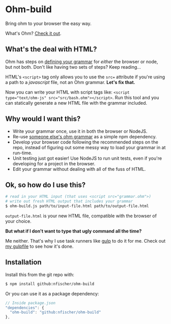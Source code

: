 # Ohm-build

Bring ohm to your browser the easy way.

What's Ohm? [Check it out](https://github.com/cdglabs/ohm).

## What's the deal with HTML?

Ohm has steps on [defining your
grammar](https://github.com/cdglabs/ohm#defining-grammars) for *either* the
browser or node, but not both. Don't like having two sets of steps? Keep
reading...

HTML's `<script>` tag only allows you to use the `src=` attribute if you're
using a path to a *javascript* file, not an Ohm grammar. **Let's fix that.**

Now you can write your HTML with script tags like: `<script type="text/ohm-js"
src="src/bash.ohm"></script>`. Run this tool and you can statically generate a
new HTML file with the grammar included.

## Why would I want this?

 - Write your grammar once, use it in both the browser or NodeJS.
 - Re-use [someone else's ohm
   grammar](https://www.npmjs.com/search?q=ohm+grammar) as a simple npm
   dependency.
 - Develop your browser code following the recommended steps on the repo,
   instead of figuring out some messy way to load your grammar in at run-time.
 - Unit testing just got easier! Use NodeJS to run unit tests, even if you're
   developing for a project in the browser.
 - Edit your grammar without dealing with all of the fuss of HTML.

## Ok, so how do I use this?

```Bash
# read in your HTML input (that uses <script src="grammar.ohm">)
# write out fresh HTML output that includes your grammar
$ ohm-build.js path/to/input-file.html path/to/output-file.html
```

`output-file.html` is your new HTML file, compatible with the browser of your
choice.

**But what if I don't want to type that ugly command all the time?**

Me neither. That's why I use task runners like [gulp](http://gulpjs.com/) to do
it for me. Check out [my
gulpfile](https://github.com/nfischer/BashToShellJS/blob/master/gulpfile.js) to
see how it's done.

## Installation

Install this from the git repo with:

```Bash
$ npm install github:nfischer/ohm-build
```

Or you can use it as a package dependency:

```javascript
// Inside package.json
"dependencies": {
  "ohm-build": "github:nfischer/ohm-build"
},
```
